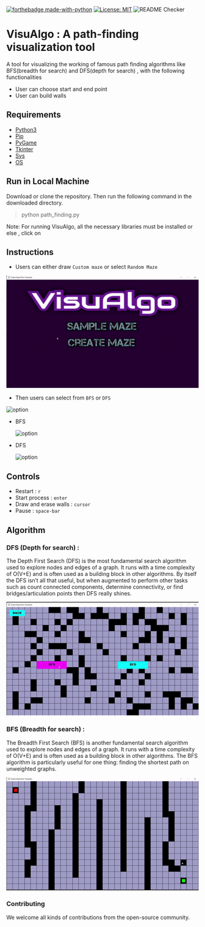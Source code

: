 [![forthebadge made-with-python](https://forthebadge.com/images/badges/made-with-python.svg)](https://www.python.org/)
[![License: MIT](https://img.shields.io/badge/License-MIT-yellow.svg)](https://opensource.org/licenses/MIT)
![README Checker](https://github.com/williamfiset/Algorithms/workflows/README%20URL%20Checker/badge.svg)
<br>

# VisuAlgo : A path-finding visualization tool 

A tool for visualizing the working of famous path finding algorithms like BFS(breadth for search) and DFS(depth for search) , with the following functionalities
* User can choose start and end point
* User can build walls 

## Requirements
* [Python3]()
* [Pip]()
* [PyGame]()
* [Tkinter]()
* [Sys]()
* [OS]()


## Run in Local Machine
Download or clone the repository. Then run the following command in the downloaded directory.
> python path_finding.py

Note: For running VisuAlgo, all the necessary libraries must be installed or else , click on 


## Instructions 
* Users can either draw `Custom maze` or select `Random Maze`

![interface](readme_files/Interface.gif)

* Then users can select from `BFS` or `DFS`

![option](readme_files/Option.gif)

* BFS

  ![option](readme_files/Option.gif)
  
* DFS

  ![option](readme_files/Option.gif)
  
  
## Controls
* Restart : `r`
* Start process : `enter`
* Draw and erase walls : `cursor`
* Pause : `space-bar`

## Algorithm
 ### DFS (Depth for search) : 
  The Depth First Search (DFS) is the most fundamental search algorithm used to explore nodes and edges of a    graph. It runs with a       time complexity of O(V+E) and is often used as a building block in other algorithms.
  By itself the DFS isn’t all that useful, but when augmented to perform other tasks such as count connected components, determine         connectivity, or find bridges/articulation points then DFS really shines.
   
   ![dfs](readme_files/dfs.gif)
   
 ### BFS (Breadth for search) : 
  The Breadth First Search (BFS) is another fundamental search algorithm used to explore nodes and edges of   a graph. It runs with a       time complexity of O(V+E) and is often used as a building block in other algorithms.
  The BFS algorithm is particularly useful for one thing: finding the shortest path on unweighted graphs.
  
  ![bfs](readme_files/bfs.gif)
  
  ### Contributing
   We welcome all kinds of contributions from the open-source community.
